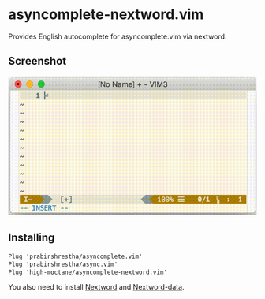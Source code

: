 # asyncomplete-nextword.vim
Provides English autocomplete for asyncomplete.vim via nextword.

## Screenshot

![screenshot.gif](images/screenshot.gif)

## Installing

```
Plug 'prabirshrestha/asyncomplete.vim'
Plug 'prabirshrestha/async.vim'
Plug 'high-moctane/asyncomplete-nextword.vim'
```

You also need to install [Nextword](https://github.com/high-moctane/nextword) and
[Nextword-data](https://github.com/high-moctane/nextword-data).
